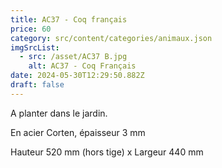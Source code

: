 ```yaml
---
title: AC37 - Coq français
price: 60
category: src/content/categories/animaux.json
imgSrcList:
  - src: /asset/AC37 B.jpg
    alt: AC37 - Coq Français
date: 2024-05-30T12:29:50.882Z
draft: false
---
```


A planter dans le jardin.

En acier Corten, épaisseur 3 mm

Hauteur 520 mm (hors tige) x Largeur 440 mm
